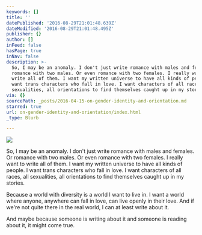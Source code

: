 ```yaml
---
keywords: []
title: ''
datePublished: '2016-08-29T21:01:48.639Z'
dateModified: '2016-08-29T21:01:48.495Z'
publisher: {}
author: []
inFeed: false
hasPage: true
inNav: false
description: >-
  So, I may be an anomaly. I don't just write romance with males and females. Or
  romance with two males. Or even romance with two females. I really want to
  write all of them. I want my written universe to have all kinds of people. I
  want trans characters who fall in love. I want characters of all races, all
  sexualities, all orientations to find themselves caught up in my stories.
via: {}
sourcePath: _posts/2016-04-15-on-gender-identity-and-orientation.md
starred: true
url: on-gender-identity-and-orientation/index.html
_type: Blurb

---
```

![](https://s3-us-west-2.amazonaws.com/the-grid-img/p/12993b7b126c8b2a8d5b6809697e6326e3f1c774.jpg)

So, I may be an anomaly. I don't just write romance with males and females. Or romance with two males. Or even romance with two females. I really want to write all of them. I want my written universe to have all kinds of people. I want trans characters who fall in love. I want characters of all races, all sexualities, all orientations to find themselves caught up in my stories.

Because a world with diversity is a world I want to live in. I want a world where anyone, anywhere can fall in love, can live openly in their love. And if we're not quite there in the real world, I can at least write about it.

And maybe because someone is writing about it and someone is reading about it, it might come true.